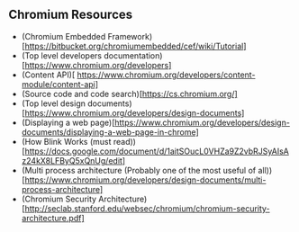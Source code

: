 ## Chromium Resources

* (Chromium Embedded Framework)[https://bitbucket.org/chromiumembedded/cef/wiki/Tutorial]
* (Top level developers documentation)[https://www.chromium.org/developers]
* (Content API)[ https://www.chromium.org/developers/content-module/content-api]
* (Source code and code search)[https://cs.chromium.org/]
* (Top level design documents)[https://www.chromium.org/developers/design-documents]
* (Displaying a web page)[https://www.chromium.org/developers/design-documents/displaying-a-web-page-in-chrome]
* (How Blink Works (must read))[https://docs.google.com/document/d/1aitSOucL0VHZa9Z2vbRJSyAIsAz24kX8LFByQ5xQnUg/edit]
* (Multi process architecture (Probably one of the most useful of all))[https://www.chromium.org/developers/design-documents/multi-process-architecture]
* (Chromium Security Architecture)[http://seclab.stanford.edu/websec/chromium/chromium-security-architecture.pdf]